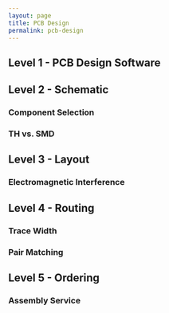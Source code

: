 ```yaml
---
layout: page
title: PCB Design
permalink: pcb-design
---
```


## Level 1 - PCB Design Software

## Level 2 - Schematic 
### Component Selection
### TH vs. SMD
## Level 3 - Layout
### Electromagnetic Interference

## Level 4 - Routing
### Trace Width 
### Pair Matching
## Level 5 - Ordering
### Assembly Service


